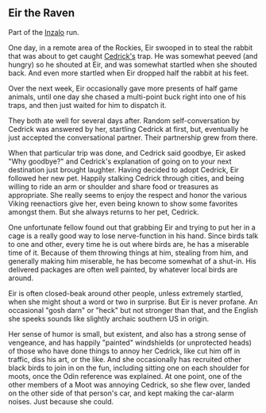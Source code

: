 ## Eir the Raven

Part of the [Inzalo](InzaloShadowEarth) run.

One day, in a remote area of the Rockies, Eir swooped in to steal the
rabbit that was about to get caught [Cedrick's](CedrickGreene) trap.
He was somewhat peeved (and hungry) so he shouted at Eir, and was
somewhat startled when she shouted back.  And even more startled when
Eir dropped half the rabbit at his feet.

Over the next week, Eir occasionally gave more presents of half game
animals, until one day she chased a multi-point buck right into one of
his traps, and then just waited for him to dispatch it.

They both ate well for several days after. Random self-conversation by
Cedrick was answered by her, startling Cedrick at first, but,
eventually he just accepted the conversational partner.  Their
partnership grew from there.

When that particular trip was done, and Cedrick said goodbye, Eir
asked "Why goodbye?" and Cedrick's explanation of going on to your
next destination just brought laughter. Having decided to adopt
Cedrick, Eir followed her new pet.  Happily stalking Cedrick through
cities, and being willing to ride an arm or shoulder and share food or
treasures as appropriate. She really seems to enjoy the respect and
honor the various Viking reenactiors give her, even being known to
show some favorites amongst them. But she always returns to her pet,
Cedrick.

One unfortunate fellow found out that grabbing Eir and trying to put
her in a cage is a really good way to lose nerve-function in his
hand. Since birds talk to one and other, every time he is out where
birds are, he has a miserable time of it. Because of them throwing
things at him, stealing from him, and generally making him miserable,
he has become somewhat of a shut-in. His delivered packages are often
well painted, by whatever local birds are around.

Eir is often closed-beak around other people, unless extremely
startled, when she might shout a word or two in surprise. But Eir is
never profane. An occasional "gosh darn" or "heck" but not stronger
than that, and the English she speeks sounds like slightly archaic
southern US in origin.

Her sense of humor is small, but existent, and also has a strong sense
of vengeance, and has happily "painted" windshields (or unprotected
heads) of those who have done things to annoy her Cedrick, like cut
him off in traffic, diss his art, or the like.  And she occasionally
has recruited other black birds to join in on the fun, including
sitting one on each shoulder for moots, once the Odin reference was
explained. At one point, one of the other members of a Moot was
annoying Cedrick, so she flew over, landed on the other side of that
person's car, and kept making the car-alarm noises. Just because she
could.
